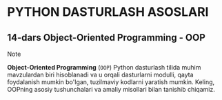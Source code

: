 # PYTHON DASTURLASH ASOSLARI

## 14-dars Object-Oriented Programming - OOP

> [!NOTE]
> **Object-Oriented Programming** (`OOP`) Python dasturlash tilida muhim mavzulardan biri hisoblanadi va u orqali dasturlarni modulli, qayta foydalanish mumkin bo'lgan, tuzilmaviy kodlarni yaratish mumkin. Keling, OOPning asosiy tushunchalari va amaliy misollari bilan tanishib chiqamiz.